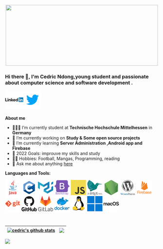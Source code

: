 <p align="center">
<img src="https://media.giphy.com/media/h408T6Y5GfmXBKW62l/giphy.gif" width="500px" height="200px">

### Hi there 👋, I'm Cedric Ndong,young student and passionate about computer science and software development .

<a href="https://www.linkedin.com/in/cedric-ndong-gomo-8915a4235/">
  <img align="left" alt="Cedric Ndong| Linkedin" width="60px" src="https://raw.githubusercontent.com/devicons/devicon/master/icons/linkedin/linkedin-original-wordmark.svg" />
</a>
<a href="https://twitter.com/NdongGomo">
  <img align="left" alt="Cedric Ndong | Twitter" width="60px" src="https://raw.githubusercontent.com/github/explore/80688e429a7d4ef2fca1e82350fe8e3517d3494d/topics/twitter/twitter.png" />
</a>

<br><br><br><br>

**About me**

- 👨🏿‍🎓 I’m currently student at **Technische Hochschule Mittelhessen** in **Germany**
- 🔭 I’m currently working on **Study & Some open source projects**
- 🌱 I’m currently learning **Server Administration ,Android app and Firebase**
- 👯 2022 Goals: improuve my skills and study
- 🧖‍♂️ Hobbies: Football, Mangas, Programming, reading
- 💬 Ask me about anything [here]()

**Languages and Tools:**  

<code><img height="50" src="https://raw.githubusercontent.com/devicons/devicon/master/icons/java/java-original-wordmark.svg"></code>
<code><img height="50" src="https://raw.githubusercontent.com/github/explore/80688e429a7d4ef2fca1e82350fe8e3517d3494d/topics/c/c.png"></code>
<code><img height="50" src="https://raw.githubusercontent.com/devicons/devicon/master/icons/materialui/materialui-original.svg"></code>
<code><img height="50" src="https://raw.githubusercontent.com/devicons/devicon/master/icons/bootstrap/bootstrap-plain-wordmark.svg"></code>
<code><img height="50" src="https://raw.githubusercontent.com/github/explore/80688e429a7d4ef2fca1e82350fe8e3517d3494d/topics/javascript/javascript.png"></code>
<code><img height="50" src="https://raw.githubusercontent.com/github/explore/80688e429a7d4ef2fca1e82350fe8e3517d3494d/topics/latex/latex.png"></code>
<code><img height="50" src="https://raw.githubusercontent.com/github/explore/80688e429a7d4ef2fca1e82350fe8e3517d3494d/topics/nodejs/nodejs.png"></code>
<code><img height="50" src="https://raw.githubusercontent.com/devicons/devicon/master/icons/wordpress/wordpress-original.svg"></code>
<code><img height="50" src="https://raw.githubusercontent.com/devicons/devicon/master/icons/firebase/firebase-plain-wordmark.svg"></code>
<code><img height="50" src="https://raw.githubusercontent.com/devicons/devicon/master/icons/git/git-plain-wordmark.svg"></code>
<code><img height="50" src="https://raw.githubusercontent.com/devicons/devicon/master/icons/github/github-original-wordmark.svg"></code>
<code><img height="50" src="https://raw.githubusercontent.com/devicons/devicon/master/icons/gitlab/gitlab-original-wordmark.svg"></code>
<code><img height="50" src="https://raw.githubusercontent.com/github/explore/80688e429a7d4ef2fca1e82350fe8e3517d3494d/topics/docker/docker.png"></code>
<code><img height="50" src="https://raw.githubusercontent.com/devicons/devicon/master/icons/linux/linux-original.svg"></code>
<code><img height="50" src="https://raw.githubusercontent.com/github/explore/80688e429a7d4ef2fca1e82350fe8e3517d3494d/topics/windows/windows.png"></code>
<code><img height="50" src="https://raw.githubusercontent.com/github/explore/80688e429a7d4ef2fca1e82350fe8e3517d3494d/topics/macos/macos.png"></code>


<br>

| <a href="https://github.com/cedricndong/github-readme-stats"><img align="center" src="https://github-readme-stats.vercel.app/api?username=cedricndong&show_icons=true&include_all_commits=true&theme=synthwave&hide_border=true" alt="cedric's github stats" /></a> | <a href="https://github.com/cedricndong/github-readme-stats"><img align="center" src="https://github-readme-stats.vercel.app/api/top-langs/?username=cedricndong&layout=compact&theme=buefy&hide_border=true" /></a> |
| ------------- | ------------- |

<a>
  <img align="center" src="https://github-readme-streak-stats.herokuapp.com/?user=cedricndong&theme=synthwave" />
</a>
</p >




